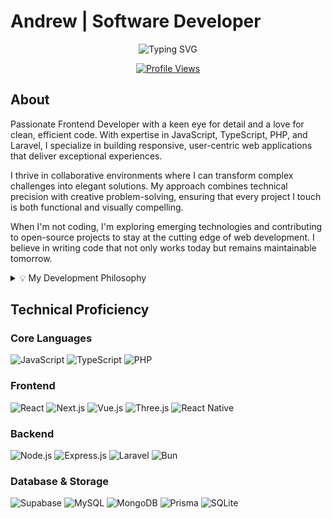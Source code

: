 # Andrew | Software Developer

<div align="center">
  
  ![Typing SVG](https://readme-typing-svg.herokuapp.com?font=Fira+Code&pause=1000&color=3ECF8E&center=true&vCenter=true&width=435&lines=Frontend+Developer;JavaScript+Enthusiast;Problem+Solver;UI%2FUX+Craftsman)
  
  [![Profile Views](https://komarev.com/ghpvc/?username=yourusername&color=3ECF8E&style=flat-square)](https://github.com/yourusername)
  
</div>

## About

Passionate Frontend Developer with a keen eye for detail and a love for clean, efficient code. With expertise in JavaScript, TypeScript, PHP, and Laravel, I specialize in building responsive, user-centric web applications that deliver exceptional experiences.

I thrive in collaborative environments where I can transform complex challenges into elegant solutions. My approach combines technical precision with creative problem-solving, ensuring that every project I touch is both functional and visually compelling.

When I'm not coding, I'm exploring emerging technologies and contributing to open-source projects to stay at the cutting edge of web development. I believe in writing code that not only works today but remains maintainable tomorrow.

<details>
<summary>💡 My Development Philosophy</summary>
<br>
  
> "Simplicity is the ultimate sophistication. I strive to write code that is readable, maintainable, and efficient – focusing on the user experience while maintaining technical excellence."

</details>

## Technical Proficiency

### Core Languages
![JavaScript](https://img.shields.io/badge/JavaScript-F7DF1E?style=flat-square&logo=javascript&logoColor=black)
![TypeScript](https://img.shields.io/badge/TypeScript-3178C6?style=flat-square&logo=typescript&logoColor=white)
![PHP](https://img.shields.io/badge/PHP-777BB4?style=flat-square&logo=php&logoColor=white)

### Frontend
![React](https://img.shields.io/badge/React-20232A?style=flat-square&logo=react&logoColor=61DAFB)
![Next.js](https://img.shields.io/badge/Next.js-000000?style=flat-square&logo=next.js&logoColor=white)
![Vue.js](https://img.shields.io/badge/Vue.js-35495E?style=flat-square&logo=vue.js&logoColor=4FC08D)
![Three.js](https://img.shields.io/badge/Three.js-000000?style=flat-square&logo=three.js&logoColor=white)
![React Native](https://img.shields.io/badge/React_Native-20232A?style=flat-square&logo=react&logoColor=61DAFB)

### Backend
![Node.js](https://img.shields.io/badge/Node.js-339933?style=flat-square&logo=node.js&logoColor=white)
![Express.js](https://img.shields.io/badge/Express.js-000000?style=flat-square&logo=express&logoColor=white)
![Laravel](https://img.shields.io/badge/Laravel-FF2D20?style=flat-square&logo=laravel&logoColor=white)
![Bun](https://img.shields.io/badge/Bun-000000?style=flat-square&logo=bun&logoColor=white)

### Database & Storage
![Supabase](https://img.shields.io/badge/Supabase-3ECF8E?style=flat-square&logo=supabase&logoColor=white)
![MySQL](https://img.shields.io/badge/MySQL-4479A1?style=flat-square&logo=mysql&logoColor=white)
![MongoDB](https://img.shields.io/badge/MongoDB-47A248?style=flat-square&logo=mongodb&logoColor=white)
![Prisma](https://img.shields.io/badge/Prisma-2D3748?style=flat-square&logo=prisma&logoColor=white)
![SQLite](https://img.shields.io/badge/SQLite-003B57?style=flat-square&logo=sqlite&logoColor=white)
